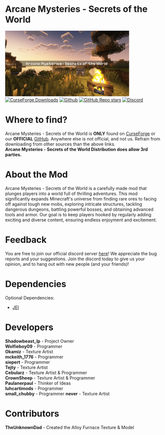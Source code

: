 # Arcane Mysteries - Secrets of the World

[![Project Shadow Icon](https://raw.githubusercontent.com/TheshadowLP/Forge-Shadow-1.20.1/main/long_logo.png)](https://github.com/TheshadowLP/Forge-Shadow-1.20.1) <br>
[![CurseForge Downloads](https://img.shields.io/curseforge/dt/996245)](https://www.curseforge.com/minecraft/mc-mods/arcanemysteries)
[![Github](https://img.shields.io/badge/Official_Github-%2520?color=46cfb3&link=https%3A%2F%2Fgithub.com%2FTheshadowLP%2FForge-Shadow-1.20.1)](https://github.com/TheshadowLP/Forge-Shadow-1.20.1)
[![GitHub Repo stars](https://img.shields.io/github/stars/TheshadowLP/Forge-Shadow-1.20.1)](https://github.com/TheshadowLP/Forge-Shadow-1.20.1)
<a href="https://discord.gg/nkTkMsBDmg" rel="nofollow"><img src="https://img.shields.io/discord/1188804461762723891?color=5865f2&label=Discord&style=flat" alt="Discord"></a>

# Where to find?
Arcane Mysteries - Secrets of the World is **ONLY** found on
[CurseForge](https://legacy.curseforge.com/minecraft/mc-mods/arcanemysteries)
or our **OFFICIAL** [GitHub](https://github.com/TheshadowLP/Forge-Shadow-1.20.1).
Anywhere else is not official, and not us. Refrain from downloading from other sources than the above links. <br>
**Arcane Mysteries - Secrets of the World Distribution does allow 3rd parties.**

# About the Mod
Arcane Mysteries - Secrets of the World is a carefully made mod that plunges players into a world full of thrilling adventures. This mod significantly expands Minecraft's universe from finding rare ores to facing off against tough new mobs, exploring intricate structures, tackling dangerous dungeons, battling powerful bosses, and obtaining advanced tools and armor. Our goal is to keep players hooked by regularly adding exciting and diverse content, ensuring endless enjoyment and excitement.

# Feedback
You are free to join our official discord server [here](https://discord.gg/nkTkMsBDmg)! We appreciate the bug reports and your suggestions. Join the discord today to give us your opinion, and to hang out with new people (and your friends)!


# Dependencies
Optional Dependencies:
- [JEI](https://www.curseforge.com/minecraft/mc-mods/jei/files/all?page=1&pageSize=20&version=1.20.1&gameVersionTypeId=1) 


# Developers
**Shadowbeast_lp** - Project Owner <br>
**Wolfieboy09** - Programmer <br>
**Okamiz** - Texture Artist <br>
**mckeith_1776** - Programmer <br>
**siepert** - Programmer <br>
**Tejty** - Texture Artist <br>
**Cebularz** - Texture Artist & Programmer <br>
**CrownSheep** - Texture Artist & Programmer <br>
**Paulanerpaul** - Thinker of Ideas <br>
**luhcartimods** - Programmer <br>
**small_chubby** - Programmer
**never** - Texture Artist

# Contributors
**TheUnknownDad** - Created the Alloy Furnace Texture & Model
